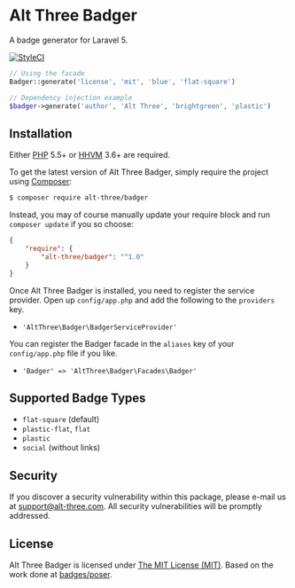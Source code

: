 # Alt Three Badger

A badge generator for Laravel 5.

[![StyleCI](https://styleci.io/repos/50913959/shield)](https://styleci.io/repos/50913959)

```php
// Using the facade
Badger::generate('license', 'mit', 'blue', 'flat-square')

// Dependency injection example
$badger->generate('author', 'Alt Three', 'brightgreen', 'plastic')
```

## Installation

Either [PHP](https://php.net) 5.5+ or [HHVM](http://hhvm.com) 3.6+ are required.

To get the latest version of Alt Three Badger, simply require the project using [Composer](https://getcomposer.org):

```bash
$ composer require alt-three/badger
```

Instead, you may of course manually update your require block and run `composer update` if you so choose:

```json
{
    "require": {
        "alt-three/badger": "^1.0"
    }
}
```

Once Alt Three Badger is installed, you need to register the service provider. Open up `config/app.php` and add the following to the `providers` key.

* `'AltThree\Badger\BadgerServiceProvider'`

You can register the Badger facade in the `aliases` key of your `config/app.php` file if you like.

* `'Badger' => 'AltThree\Badger\Facades\Badger'`

## Supported Badge Types

- `flat-square` (default)
- `plastic-flat`, `flat`
- `plastic`
- `social` (without links)

## Security

If you discover a security vulnerability within this package, please e-mail us at support@alt-three.com. All security vulnerabilities will be promptly addressed.

## License

Alt Three Badger is licensed under [The MIT License (MIT)](LICENSE). Based on the work done at [badges/poser](https://github.com/badges/poser).
